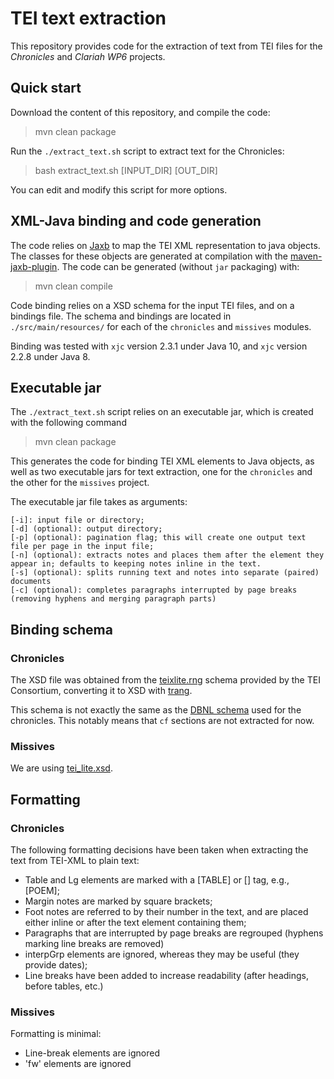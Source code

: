 # TEI text extraction 

This repository provides code for the extraction of text from TEI files for the *Chronicles* and *Clariah WP6* projects. 

## Quick start

Download the content of this repository, and compile the code:

>   mvn clean package

Run the `./extract_text.sh` script to extract text for the Chronicles:

>   bash extract_text.sh [INPUT_DIR] [OUT_DIR]

You can edit and modify this script for more options.  



## XML-Java binding and code generation

The code relies on [Jaxb](https://javaee.github.io/jaxb-v2/) to map the TEI XML representation to java objects. The classes for these objects are generated at compilation with the [maven-jaxb-plugin](https://github.com/highsource/maven-jaxb2-plugin). The code can be generated (without `jar` packaging) with:

>   mvn clean compile

Code binding relies on a XSD schema for the input TEI files, and on a bindings file. The schema and bindings are located in `./src/main/resources/` for each of the `chronicles` and `missives` modules.

Binding was tested with `xjc` version 2.3.1 under Java 10, and `xjc` version 2.2.8 under Java 8.

## Executable jar
The `./extract_text.sh` script relies on an executable jar, which is created with the following command

>   mvn clean package

This generates the code for binding TEI XML elements to Java objects, as well as two executable jars for text extraction, one for the `chronicles` and the other for the `missives` project. 

The executable jar file takes as arguments:

```
[-i]: input file or directory; 
[-d] (optional): output directory; 
[-p] (optional): pagination flag; this will create one output text file per page in the input file; 
[-n] (optional): extracts notes and places them after the element they appear in; defaults to keeping notes inline in the text.
[-s] (optional): splits running text and notes into separate (paired) documents
[-c] (optional): completes paragraphs interrupted by page breaks (removing hyphens and merging paragraph parts)
```

## Binding schema 

### Chronicles
The XSD file was obtained from the [teixlite.rng](https://tei-c.org/Vault/P4/xml/custom/schema/relaxng/teixlite.rng) schema provided by the TEI Consortium, converting it to XSD with [trang](https://relaxng.org/jclark/trang.html).

This schema is not exactly the same as the [DBNL schema](https://www.dbnl.org/xml/dtd/teixlite.dtd) used for the chronicles. This notably means that `cf` sections are not extracted for now.  

### Missives
We are using [tei_lite.xsd](https://tei-c.org/release/xml/tei/custom/schema/xsd/tei_lite.xsd).


## Formatting 
### Chronicles
The following formatting decisions have been taken when extracting the text from TEI-XML to plain text:

- Table and Lg elements are marked with a [TABLE] or [<type>] tag, e.g., [POEM];
- Margin notes are marked by square brackets;
- Foot notes are referred to by their number in the text, and are placed either inline or after the text element containing them;
- Paragraphs that are interrupted by page breaks are regrouped (hyphens marking line breaks are removed)
- interpGrp elements are ignored, whereas they may be useful (they provide dates);
- Line breaks have been added to increase readability (after headings, before tables, etc.)

### Missives
Formatting is minimal:

- Line-break elements are ignored
- 'fw' elements are ignored
